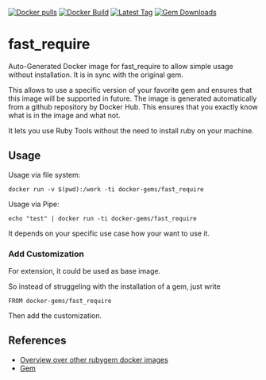 [![Docker pulls](https://img.shields.io/docker/pulls/rubygem/fast_require.svg)](https://hub.docker.com/r/rubygem/fast_require/)
[![Docker Build](https://img.shields.io/docker/automated/rubygem/fast_require.svg)](https://hub.docker.com/r/rubygem/fast_require/)
[![Latest Tag](https://img.shields.io/github/tag/docker-rubygem/fast_require.svg)](https://hub.docker.com/r/rubygem/fast_require/)
[![Gem Downloads](https://img.shields.io/gem/dt/fast_require.svg)](https://rubygems.org/gems/fast_require/)
# fast_require

Auto-Generated Docker image for fast_require to allow simple usage without installation.
It is in sync with the original gem.

This allows to use a specific version of your favorite gem and ensures that this image will be supported in future.
The image is generated automatically from a github repository by Docker Hub.
This ensures that you exactly know what is in the image and what not.

It lets you use Ruby Tools without the need to install ruby on your machine.

## Usage

Usage via file system:

`docker run -v $(pwd):/work -ti docker-gems/fast_require`

Usage via Pipe:

`echo "test" | docker run -ti docker-gems/fast_require`

It depends on your specific use case how your want to use it.

### Add Customization

For extension, it could be used as base image.

So instead of struggeling with the installation of a gem, just write

`FROM docker-gems/fast_require`

Then add the customization.

## References

 - [Overview over other rubygem docker images](https://github.com/thinkbot/docker-rubygem)
 - [Gem](https://rubygems.org/gems/fast_require/)
